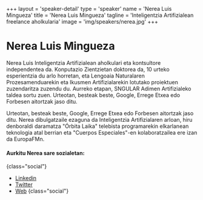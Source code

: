 +++
layout = 'speaker-detail'
type = 'speaker'
name = 'Nerea Luis Mingueza'
title = 'Nerea Luis Mingueza'
tagline = 'Inteligentzia Artifizialean freelance aholkularia'
image = 'img/speakers/nerea.jpg'
+++

# Nerea Luis Mingueza

Nerea Luis Inteligentzia Artifizialean aholkulari eta kontsultore independentea da. Konputazio Zientzietan doktorea da, 10 urteko esperientzia du arlo horretan, eta Lengoaia Naturalaren Prozesamenduarekin eta Ikusmen Artifizialarekin lotutako proiektuen zuzendaritza zuzendu du. Aurreko etapan, SNGULAR Adimen Artifizialeko taldea sortu zuen. Urteotan, besteak beste, Google, Errege Etxea edo Forbesen aitortzak jaso ditu.  

Urteotan, besteak beste, Google, Errege Etxea edo Forbesen aitortzak jaso ditu. Nerea dibulgatzaile ezaguna da Inteligentzia Artifizialaren arloan, hiru denboraldi daramatza "Órbita Laika" telebista programarekin elkarlanean teknologia atal berrian eta "Cuerpos Especiales"-en kolaboratzailea ere izan da EuropaFMn.

#### Aurkitu Nerea sare sozialetan:

{class="social"}

- [Linkedin](https://www.linkedin.com/in/nerealuis/)
- [Twitter](https://x.com/sailormerqury)
- [Web](https://nerealuis.es/)
  {class="social"}
